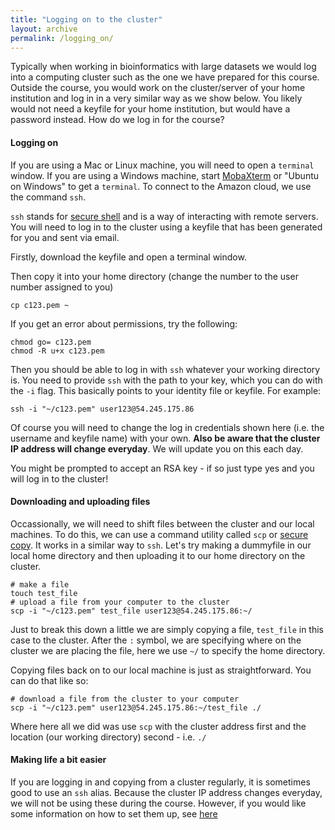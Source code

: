 ```yaml
---
title: "Logging on to the cluster"
layout: archive
permalink: /logging_on/
---
```


Typically when working in bioinformatics with large datasets we would log into a computing cluster such as the one we have prepared for this course. Outside the course, you would work on the cluster/server of your home institution and log in in a very similar way as we show below. You likely would not need a keyfile for your home institution, but would have a password instead. How do we log in for the course?


#### Logging on

If you are using a Mac or Linux machine, you will need to open a `terminal` window. If you are using a Windows machine, start [MobaXterm](https://mobaxterm.mobatek.net/) or "Ubuntu on Windows" to get a `terminal`. To connect to the Amazon cloud, we use the command `ssh`.

`ssh` stands for [secure shell](https://en.wikipedia.org/wiki/Secure_Shell) and is a way of interacting with remote servers. You will need to log in to the cluster using a keyfile that has been generated for you and sent via email.

Firstly, download the keyfile and open a terminal window.

Then copy it into your home directory (change the number to the user number assigned to you)

```shell
cp c123.pem ~
```

If you get an error about permissions, try the following:

```shell
chmod go= c123.pem
chmod -R u+x c123.pem
```

Then you should be able to log in with `ssh` whatever your working directory is. You need to provide `ssh` with the path to your key, which you can do with the `-i` flag. This basically points to your identity file or keyfile. For example:

```shell
ssh -i "~/c123.pem" user123@54.245.175.86
```

Of course you will need to change the log in credentials shown here (i.e. the username and keyfile name) with your own. **Also be aware that the cluster IP address will change everyday**. We will update you on this each day.

You might be prompted to accept an RSA key - if so just type yes and you will log in to the cluster!

#### Downloading and uploading files

Occassionally, we will need to shift files between the cluster and our local machines. To do this, we can use a command utility called `scp` or [secure copy](https://en.wikipedia.org/wiki/Secure_copy). It works in a similar way to `ssh`. Let's try making a dummyfile in our local home directory and then uploading it to our home directory on the cluster.

```shell
# make a file
touch test_file
# upload a file from your computer to the cluster
scp -i "~/c123.pem" test_file user123@54.245.175.86:~/
```
Just to break this down a little we are simply copying a file, `test_file` in this case to the cluster. After the `:` symbol, we are specifying where on the cluster we are placing the file, here we use `~/` to specify the home directory.

Copying files back on to our local machine is just as straightforward. You can do that like so:

```shell
# download a file from the cluster to your computer
scp -i "~/c123.pem" user123@54.245.175.86:~/test_file ./
```
Where here all we did was use `scp` with the cluster address first and the location (our working directory) second - i.e. `./`

#### Making life a bit easier

If you are logging in and copying from a cluster regularly, it is sometimes good to use an `ssh` alias. Because the cluster IP address changes everyday, we will not be using these during the course. However, if you would like some information on how to set them up, see [here](https://markravinet.github.io/CEES_tips_&_tricks.html)
